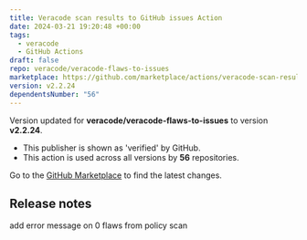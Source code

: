 ```yaml
---
title: Veracode scan results to GitHub issues Action
date: 2024-03-21 19:20:48 +00:00
tags:
  - veracode
  - GitHub Actions
draft: false
repo: veracode/veracode-flaws-to-issues
marketplace: https://github.com/marketplace/actions/veracode-scan-results-to-github-issues-action
version: v2.2.24
dependentsNumber: "56"
---
```



Version updated for **veracode/veracode-flaws-to-issues** to version **v2.2.24**.
- This publisher is shown as 'verified' by GitHub.
- This action is used across all versions by **56** repositories.

Go to the [GitHub Marketplace](https://github.com/marketplace/actions/veracode-scan-results-to-github-issues-action) to find the latest changes.

## Release notes

add error message on 0 flaws from policy scan
